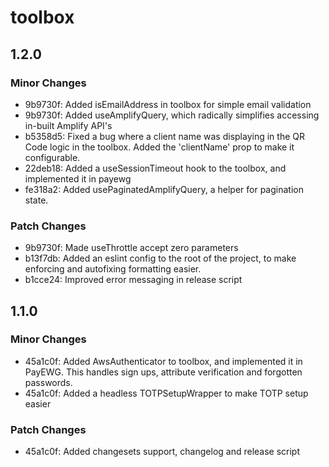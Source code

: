 # toolbox

## 1.2.0

### Minor Changes

- 9b9730f: Added isEmailAddress in toolbox for simple email validation
- 9b9730f: Added useAmplifyQuery, which radically simplifies accessing in-built Amplify API's
- b5358d5: Fixed a bug where a client name was displaying in the QR Code logic in the toolbox. Added the 'clientName' prop to make it configurable.
- 22deb18: Added a useSessionTimeout hook to the toolbox, and implemented it in payewg
- fe318a2: Added usePaginatedAmplifyQuery, a helper for pagination state.

### Patch Changes

- 9b9730f: Made useThrottle accept zero parameters
- b13f7db: Added an eslint config to the root of the project, to make enforcing and autofixing formatting easier.
- b1cce24: Improved error messaging in release script

## 1.1.0

### Minor Changes

- 45a1c0f: Added AwsAuthenticator to toolbox, and implemented it in PayEWG. This handles sign ups, attribute verification and forgotten passwords.
- 45a1c0f: Added a headless TOTPSetupWrapper to make TOTP setup easier

### Patch Changes

- 45a1c0f: Added changesets support, changelog and release script
